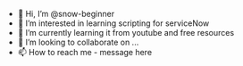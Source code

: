 - 👋 Hi, I’m @snow-beginner
- 👀 I’m interested in learning scripting for serviceNow
- 🌱 I’m currently learning it from youtube and free resources
- 💞️ I’m looking to collaborate on ...
- 📫 How to reach me - message here

<!---
snow-beginner/snow-beginner is a ✨ special ✨ repository because its `README.md` (this file) appears on your GitHub profile.
You can click the Preview link to take a look at your changes.
--->

